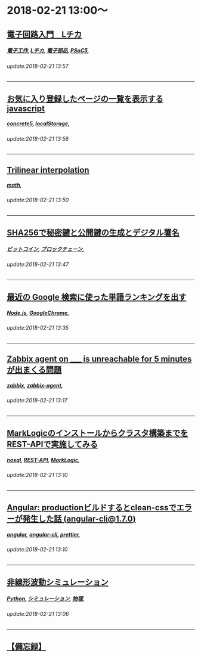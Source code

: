 # 2018-02-21 13:00～
## [電子回路入門　Lチカ ](https://qiita.com/aikawa_YO/items/a3002a0e687d9d6bf3ac)
##### [電子工作](https://qiita.com/tags/電子工作), [Lチカ](https://qiita.com/tags/Lチカ), [電子部品](https://qiita.com/tags/電子部品), [PSoC5](https://qiita.com/tags/PSoC5), 
###### update:2018-02-21 13:57
---
## [お気に入り登録したページの一覧を表示するjavascript](https://qiita.com/ounziw/items/8b32f76d7ae31945bd05)
##### [concrete5](https://qiita.com/tags/concrete5), [localStorage](https://qiita.com/tags/localStorage), 
###### update:2018-02-21 13:56
---
## [Trilinear interpolation](https://qiita.com/uyuutosa/items/f7f1e219fcca73d1b9ac)
##### [math](https://qiita.com/tags/math), 
###### update:2018-02-21 13:50
---
## [SHA256で秘密鍵と公開鍵の生成とデジタル署名](https://qiita.com/kolife/items/57845ec6d97ad15736b2)
##### [ビットコイン](https://qiita.com/tags/ビットコイン), [ブロックチェーン](https://qiita.com/tags/ブロックチェーン), 
###### update:2018-02-21 13:47
---
## [最近の Google 検索に使った単語ランキングを出す](https://qiita.com/elzup/items/dba327a50fad310390dc)
##### [Node.js](https://qiita.com/tags/Node.js), [GoogleChrome](https://qiita.com/tags/GoogleChrome), 
###### update:2018-02-21 13:35
---
## [Zabbix agent on ___ is unreachable for 5 minutes が出まくる問題](https://qiita.com/uterned/items/6d9f9cb83b0a9486e83e)
##### [zabbix](https://qiita.com/tags/zabbix), [zabbix-agent](https://qiita.com/tags/zabbix-agent), 
###### update:2018-02-21 13:17
---
## [MarkLogicのインストールからクラスタ構築までをREST-APIで実施してみる](https://qiita.com/JucoML/items/a67150ed13bf9e5c85d6)
##### [nosql](https://qiita.com/tags/nosql), [REST-API](https://qiita.com/tags/REST-API), [MarkLogic](https://qiita.com/tags/MarkLogic), 
###### update:2018-02-21 13:10
---
## [Angular: productionビルドするとclean-cssでエラーが発生した話 (angular-cli@1.7.0)](https://qiita.com/gen2-gk/items/2672e342d396758c7e37)
##### [angular](https://qiita.com/tags/angular), [angular-cli](https://qiita.com/tags/angular-cli), [prettier](https://qiita.com/tags/prettier), 
###### update:2018-02-21 13:10
---
## [非線形波動シミュレーション](https://qiita.com/Lirimy/items/26fa11bcb5b4309752f6)
##### [Python](https://qiita.com/tags/Python), [シミュレーション](https://qiita.com/tags/シミュレーション), [物理](https://qiita.com/tags/物理), 
###### update:2018-02-21 13:06
---
## [【備忘録】<script type="module">でcredentials付きでJSをロードしたい場合はcrossorigin属性をつける](https://qiita.com/gtk2k/items/3ecae36b5cff0c044491)
##### [JavaScript](https://qiita.com/tags/JavaScript), 
###### update:2018-02-21 13:04
---
## [変数の中身を入れ替える際は分割代入を使うとスマート](https://qiita.com/sanonosa/items/bb8768f5bfd3509732bb)
##### [JavaScript](https://qiita.com/tags/JavaScript), 
###### update:2018-02-21 13:01
---




# 2018-02-21 12:00～
## [改めてHTTPを学ぶ](https://qiita.com/ayacai115/items/cc33c1f1cfe57c3f1d10)
##### [HTTP](https://qiita.com/tags/HTTP), 
###### update:2018-02-21 12:57
---
## [Can't connect to local MySQL server through socket '/tmp/mysql.sock' の解決法](https://qiita.com/rinasan3/items/b6109cfa91fd6a607b9e)
##### [MySQL](https://qiita.com/tags/MySQL), 
###### update:2018-02-21 12:55
---
## [Font Awesome 5 を擬似要素で使う](https://qiita.com/kasaya-mintcode/items/63d2059843f928842755)
##### [FontAwesome](https://qiita.com/tags/FontAwesome), 
###### update:2018-02-21 12:53
---
## [Effective Modern C++を読んだ感想とか](https://qiita.com/mas-yo/items/416325f0a56cda7ba5f8)
##### [C++](https://qiita.com/tags/C++), [C++11](https://qiita.com/tags/C++11), [C++14](https://qiita.com/tags/C++14), 
###### update:2018-02-21 12:45
---
## [警告システム > 「システムの生き血を啜る閾値」に関する案 > chattering対策 | 不感帯時間 | レポートをまとめる](https://qiita.com/7of9/items/63926dd7c167e9edce47)
##### [operation](https://qiita.com/tags/operation), [Notification](https://qiita.com/tags/Notification), [warning](https://qiita.com/tags/warning), [errorMessage](https://qiita.com/tags/errorMessage), [timerEvent](https://qiita.com/tags/timerEvent), 
###### update:2018-02-21 12:41
---
## [ホームページ制作者が思う迷路のようなAWS。AWSに愛を込めた辛口批評。それでもAWSが好き。](https://qiita.com/BBKP/items/16008bfe0fa3c365d1a9)
##### [AWS](https://qiita.com/tags/AWS), [Azure](https://qiita.com/tags/Azure), [gcp](https://qiita.com/tags/gcp), 
###### update:2018-02-21 12:33
---
## [Omise APIを超簡単に使う方法](https://qiita.com/keisuganomise/items/45ea155d7f1ce8ced562)
##### [api](https://qiita.com/tags/api), [omise](https://qiita.com/tags/omise), 
###### update:2018-02-21 12:29
---
## [tsconfig.json：型定義ファイルのエラー対処法](https://qiita.com/hida/items/2ce4d62cbccf38540aec)
##### [.NET](https://qiita.com/tags/.NET), [VisualStudio](https://qiita.com/tags/VisualStudio), [TypeScript](https://qiita.com/tags/TypeScript), [angular](https://qiita.com/tags/angular), [Angular2](https://qiita.com/tags/Angular2), 
###### update:2018-02-21 12:28
---
## [gitの運用ワークフローのメモ（git-flow、github flow等）](https://qiita.com/ta-ke-no-bu/items/a9854deb61419a0d64c7)
##### [Git](https://qiita.com/tags/Git), [初心者](https://qiita.com/tags/初心者), 
###### update:2018-02-21 12:25
---
## [bashのaliasに引数を渡したい](https://qiita.com/grasys-yano/items/ef25b60d01aedc69ff57)
##### [Bash](https://qiita.com/tags/Bash), 
###### update:2018-02-21 12:23
---
## [Microsoft AZURE の画像APIから1000枚以上取得する](https://qiita.com/r34b26/items/cb74877f732e9f8bd2e0)
##### [Python](https://qiita.com/tags/Python), [bing](https://qiita.com/tags/bing), [python3](https://qiita.com/tags/python3), [MicrosoftAzure](https://qiita.com/tags/MicrosoftAzure), 
###### update:2018-02-21 12:11
---
## [Dividing VPC into server zone and DMZ zone with AWS EC2](https://qiita.com/phanithken/items/0eb8497a9eeef96a86fa)
##### [AWS](https://qiita.com/tags/AWS), [EC2](https://qiita.com/tags/EC2), [vpc](https://qiita.com/tags/vpc), 
###### update:2018-02-21 12:11
---
## [du -h -d 1 | sort -h が優勝](https://qiita.com/yugo-yamamoto/items/18939d7cc382b518572b)
##### [Bash](https://qiita.com/tags/Bash), [Linux](https://qiita.com/tags/Linux), 
###### update:2018-02-21 12:01
---
## [休日の偏りについて調べてみた](https://qiita.com/loasnir/items/18345bd2f66189d31fb3)
##### [Ruby](https://qiita.com/tags/Ruby), 
###### update:2018-02-21 12:01
---
## [PowerShellでPDF Fill Form](https://qiita.com/arachan@github/items/ed2fab7d455d3171cef1)
##### [PDF](https://qiita.com/tags/PDF), [form](https://qiita.com/tags/form), [PowerShell](https://qiita.com/tags/PowerShell), [iText](https://qiita.com/tags/iText), 
###### update:2018-02-21 12:01
---




# 2018-02-21 11:00～
## [iframeのonload呼び出し順](https://qiita.com/chan_atsu/items/be19c01f30ced9612bdb)
##### [JavaScript](https://qiita.com/tags/JavaScript), [jQuery](https://qiita.com/tags/jQuery), [iframe](https://qiita.com/tags/iframe), 
###### update:2018-02-21 11:58
---
## [【論文執筆】bibファイルを編集後、一発でpdf本文中の引用番号も変更する（platex + pbibtex + dvipdfmx）](https://qiita.com/narugit/items/5a9aac26958395e96a4c)
##### [LaTeX](https://qiita.com/tags/LaTeX), [TeX](https://qiita.com/tags/TeX), [bibtex](https://qiita.com/tags/bibtex), 
###### update:2018-02-21 11:53
---
## [Slackのユーザープロフィールアイコンを一括ダウンロードする](https://qiita.com/shinichinomura/items/def949e1cbe80c2f695c)
##### [jq](https://qiita.com/tags/jq), [Slack](https://qiita.com/tags/Slack), 
###### update:2018-02-21 11:30
---
## [値を返すブロック](https://qiita.com/niina/items/2be99cf32aeced04ba41)
##### [C++](https://qiita.com/tags/C++), [C++11](https://qiita.com/tags/C++11), [lambda](https://qiita.com/tags/lambda), 
###### update:2018-02-21 11:29
---
## [jMetal解説 - アルゴリズムの設定と実行](https://qiita.com/hokarayai/items/a45fadaf288a699293dc)
##### [Java](https://qiita.com/tags/Java), [jMetal](https://qiita.com/tags/jMetal), 
###### update:2018-02-21 11:27
---
## [新 Qiitaのフィードから特定ユーザーの投稿を非表示にするユーザースクリプト](https://qiita.com/khsk/items/4817baf510812893acf5)
##### [Qiita](https://qiita.com/tags/Qiita), [JavaScript](https://qiita.com/tags/JavaScript), [userscript](https://qiita.com/tags/userscript), [greasemonkey](https://qiita.com/tags/greasemonkey), 
###### update:2018-02-21 11:20
---
## [Unity GPS　LocationServiceStatus.Initializingのままになる](https://qiita.com/ayumegu/items/c2e40a19362d7f0aa0f9)
##### [Unity](https://qiita.com/tags/Unity), [GPS](https://qiita.com/tags/GPS), 
###### update:2018-02-21 11:19
---
## [Ruby の map の中で return すると外側のメソッドを return してしまう](https://qiita.com/kero_uzura/items/55526fe45a400383bb83)
##### [Ruby](https://qiita.com/tags/Ruby), 
###### update:2018-02-21 11:16
---
## [1. クラスター計算機で udocker を利用する: 紹介編](https://qiita.com/percipere/items/6f6ae345e9bd9ce5284c)
##### [Python](https://qiita.com/tags/Python), [docker](https://qiita.com/tags/docker), [udocker](https://qiita.com/tags/udocker), 
###### update:2018-02-21 11:15
---
## [ユーザーの自由発話に対応する Alexa Skill を作る](https://qiita.com/halhorn/items/48998d6b7a166cc905c6)
##### [Alexa](https://qiita.com/tags/Alexa), [AlexaSkillsKit](https://qiita.com/tags/AlexaSkillsKit), 
###### update:2018-02-21 11:08
---




# 2018-02-21 10:00～
## [composerでforkしたリポジトリの新しいバージョンを使用する](https://qiita.com/grohiro/items/fe8729a733b3041be6e0)
##### [Composer](https://qiita.com/tags/Composer), 
###### update:2018-02-21 10:58
---
## [今日学んだターミナルコマンド](https://qiita.com/1042limit/items/7391492418b4b57f8822)
##### [ターミナル](https://qiita.com/tags/ターミナル), 
###### update:2018-02-21 10:56
---
## [ProgressDialogが非推奨(deprecate)になっていた](https://qiita.com/superman9387/items/986df1181554e19d5ce8)
##### [Android](https://qiita.com/tags/Android), [Kotlin](https://qiita.com/tags/Kotlin), [Firebase](https://qiita.com/tags/Firebase), 
###### update:2018-02-21 10:55
---
## [ホスト側のcronでdockerコンテナ内のコマンドを定期実行したい](https://qiita.com/AlFabino_11/items/498e31e1c8b673a5e4c7)
##### [cron](https://qiita.com/tags/cron), [docker-compose](https://qiita.com/tags/docker-compose), 
###### update:2018-02-21 10:54
---
## [ERROR 1067 (42000): Invalid default value for 'created_at'](https://qiita.com/harukingo/items/2af6bf09b0ff742c5513)
##### [MySQL](https://qiita.com/tags/MySQL), [mysql5.7](https://qiita.com/tags/mysql5.7), 
###### update:2018-02-21 10:54
---
## [例のGCEインスタンスでログが大量発生してディスク容量が100%になる問題について](https://qiita.com/donuzium/items/3e5bec2e536060e7d231)
##### [googlecomputeengine](https://qiita.com/tags/googlecomputeengine), [gce](https://qiita.com/tags/gce), [gcp](https://qiita.com/tags/gcp), 
###### update:2018-02-21 10:52
---
## [Apache POIで1ページ内に複数の印刷範囲を設定](https://qiita.com/shogo_kamachi/items/b9ed2ba7da6d73077f94)
##### [Java](https://qiita.com/tags/Java), [Excel](https://qiita.com/tags/Excel), [POI](https://qiita.com/tags/POI), 
###### update:2018-02-21 10:51
---
## [Chart.js でインタラクティブなチャートを作る方法](https://qiita.com/sato_ryu/items/b83eac5c2e1efe29507d)
##### [JavaScript](https://qiita.com/tags/JavaScript), [chart.js](https://qiita.com/tags/chart.js), 
###### update:2018-02-21 10:44
---
## [zabbixでpermission 777のフォルダを見つけたらアラートする](https://qiita.com/uterned/items/33dc56633f8aa51800a9)
##### [Bash](https://qiita.com/tags/Bash), [zabbix](https://qiita.com/tags/zabbix), [monitoring](https://qiita.com/tags/monitoring), [logrotate](https://qiita.com/tags/logrotate), [permission](https://qiita.com/tags/permission), 
###### update:2018-02-21 10:43
---
## [Pythonでseleniumを試してみる(初めてのコード)](https://qiita.com/__init__/items/503de163c9e31068f758)
##### [Selenium](https://qiita.com/tags/Selenium), [初心者](https://qiita.com/tags/初心者), [python3](https://qiita.com/tags/python3), [Pycharm](https://qiita.com/tags/Pycharm), 
###### update:2018-02-21 10:36
---
## [Grepが無い……](https://qiita.com/moitaro/items/f658c8c38b0a0b332496)
##### [WindowsServer](https://qiita.com/tags/WindowsServer), 
###### update:2018-02-21 10:31
---
## [log調査なんかでワンライナーPerlつかうとき用忘備録(正規表現 置換)](https://qiita.com/YOKO-Chance/items/52bb121b406bd11cbd35)
##### [Perl](https://qiita.com/tags/Perl), [正規表現](https://qiita.com/tags/正規表現), [regularexpression](https://qiita.com/tags/regularexpression), 
###### update:2018-02-21 10:28
---
## [CodeIQ 壊れたパスカルの三角形](https://qiita.com/terappy/items/e73f125f10e3ac1750c3)
##### [Python](https://qiita.com/tags/Python), [codeiq](https://qiita.com/tags/codeiq), 
###### update:2018-02-21 10:23
---
## [BimapSourceを利用した様々な形式のTIFFファイルの読み込み](https://qiita.com/takuya19910724/items/9a35a3af09c8650e7bb9)
##### [C#](https://qiita.com/tags/C#), [WPF](https://qiita.com/tags/WPF), [TIFF](https://qiita.com/tags/TIFF), 
###### update:2018-02-21 10:12
---
## [UIPageViewControllerの謎の空白](https://qiita.com/nmisawa/items/10b3738206a1a49163ab)
##### [Objective-C](https://qiita.com/tags/Objective-C), [UIPageControl](https://qiita.com/tags/UIPageControl), [UIPageViewController](https://qiita.com/tags/UIPageViewController), 
###### update:2018-02-21 10:07
---




# 2018-02-21 09:00～
## [Dockerを触ってみる](https://qiita.com/skanehira/items/3c3e1fbb6d022d12e2a5)
##### [docker](https://qiita.com/tags/docker), [仮想化](https://qiita.com/tags/仮想化), [docker-compose](https://qiita.com/tags/docker-compose), [コンテナ](https://qiita.com/tags/コンテナ), 
###### update:2018-02-21 09:56
---
## [AWS SDK for Rubyのクライアントをスタブ化する](https://qiita.com/Y_uuu/items/4ce4cfdec1334cacaa49)
##### [Ruby](https://qiita.com/tags/Ruby), [aws-sdk](https://qiita.com/tags/aws-sdk), 
###### update:2018-02-21 09:52
---
## [大きいデータに対するクエリを複数回に分ける方法](https://qiita.com/naoko_s/items/e88928a95bb7f76e1bf0)
##### [Node.js](https://qiita.com/tags/Node.js), [AWS](https://qiita.com/tags/AWS), 
###### update:2018-02-21 09:52
---
## [Swift4 CodableでJsonデータの値をネストさせてエンコードする](https://qiita.com/SatoTakeshiX/items/caa7ac3373ffe1d6d943)
##### [Swift](https://qiita.com/tags/Swift), [Codable](https://qiita.com/tags/Codable), 
###### update:2018-02-21 09:51
---
## [postgresqlで値を切り捨てで取得する方法](https://qiita.com/nobuhiro-kobayashi/items/b19d37de83abdb845a89)
##### [SQL](https://qiita.com/tags/SQL), [PostgreSQL](https://qiita.com/tags/PostgreSQL), 
###### update:2018-02-21 09:42
---
## [【シェルスクリプト】コマンドの有無による条件分岐](https://qiita.com/8ayac/items/b6b6f0a385d08659316b)
##### [ShellScript](https://qiita.com/tags/ShellScript), [プログラミング](https://qiita.com/tags/プログラミング), [シェルスクリプト](https://qiita.com/tags/シェルスクリプト), 
###### update:2018-02-21 09:40
---
## [Cloud Functions for FirebaseでサーバレスでGitHubのメンションをSlackに通知する](https://qiita.com/kikunantoka/items/50d395380e60dc82da27)
##### [JavaScript](https://qiita.com/tags/JavaScript), [GitHub](https://qiita.com/tags/GitHub), [Slack](https://qiita.com/tags/Slack), [Firebase](https://qiita.com/tags/Firebase), [cloudfunctions](https://qiita.com/tags/cloudfunctions), 
###### update:2018-02-21 09:30
---
## [別ブックへのリンクはどこ？](https://qiita.com/yfujii01/items/954e316b02e4745e908f)
##### [Excel](https://qiita.com/tags/Excel), 
###### update:2018-02-21 09:30
---
## [LinkIt Smart 7688 用 OpenWRTのコンパイル方法](https://qiita.com/onystr/items/58918cb18a5888b74e64)
##### [openwrt](https://qiita.com/tags/openwrt), 
###### update:2018-02-21 09:07
---




# 2018-02-21 08:00～
## [homebrew導入時エラーについて](https://qiita.com/midoriya/items/7be81e8d37d6a0810df9)
##### [Mac](https://qiita.com/tags/Mac), [curl](https://qiita.com/tags/curl), [homebrew](https://qiita.com/tags/homebrew), 
###### update:2018-02-21 08:57
---
## [[Salesforce][WebDriverIO][XPath] SFDC の項目を参照する XPath サンプル](https://qiita.com/frx_shinchi/items/7154364ad2201de8535c)
##### [xpath](https://qiita.com/tags/xpath), [Salesforce](https://qiita.com/tags/Salesforce), [force.com](https://qiita.com/tags/force.com), [WebdriverIO](https://qiita.com/tags/WebdriverIO), [selector](https://qiita.com/tags/selector), 
###### update:2018-02-21 08:32
---
## [Power BIのDAXで割り算をするときは"+ 0"を追加しておくと便利](https://qiita.com/quincedaddy/items/6a90c6c0da829dd59584)
##### [PowerBI](https://qiita.com/tags/PowerBI), [DAX](https://qiita.com/tags/DAX), 
###### update:2018-02-21 08:31
---
## [Chrome DevToolsで変更したCSSを保存する方法](https://qiita.com/ezawa800/items/b3b1a6261a4167bf6246)
##### [CSS](https://qiita.com/tags/CSS), [Chrome](https://qiita.com/tags/Chrome), [chrome-extension](https://qiita.com/tags/chrome-extension), [ChromeDevTool](https://qiita.com/tags/ChromeDevTool), 
###### update:2018-02-21 08:30
---
## [Angularで作るER DIAGRAM TOOL - 第一回　Cloud9へAngularをインストールする](https://qiita.com/dog-ears/items/f9754647d727f64a1876)
##### [angular](https://qiita.com/tags/angular), [cloud9](https://qiita.com/tags/cloud9), [ER図](https://qiita.com/tags/ER図), 
###### update:2018-02-21 08:27
---
## [MemoryEnhancer > MEGLV > UI > 音声によるコマンド受付の応答 | sayコマンドのセットアップ(Ubuntu 16.04 LTS)](https://qiita.com/7of9/items/11659f3f7038e00b7a78)
##### [UI](https://qiita.com/tags/UI), [setup](https://qiita.com/tags/setup), [Sound](https://qiita.com/tags/Sound), [borgSensorSystem1](https://qiita.com/tags/borgSensorSystem1), 
###### update:2018-02-21 08:25
---




# 2018-02-21 07:00～
## [DockerをつかってZendFramework3+mysqlの環境を構築する](https://qiita.com/Juju_62q/items/374805e91b03e4e6f686)
##### [PHP](https://qiita.com/tags/PHP), [ZendFramework](https://qiita.com/tags/ZendFramework), [Linux](https://qiita.com/tags/Linux), [MySQL](https://qiita.com/tags/MySQL), [docker](https://qiita.com/tags/docker), 
###### update:2018-02-21 07:59
---
## [Alibaba Cloud OSS Image Serviceをさわってみた](https://qiita.com/sirotosiko/items/7aff233b861b035271f9)
##### [AlibabaCloud](https://qiita.com/tags/AlibabaCloud), 
###### update:2018-02-21 07:50
---
## [[Node.js] オブジェクトから特定の key-value だけ抜き出したオブジェクトを作る](https://qiita.com/shinchit/items/e627cee3be9dd5f3926c)
##### [JavaScript](https://qiita.com/tags/JavaScript), [Node.js](https://qiita.com/tags/Node.js), [lodash](https://qiita.com/tags/lodash), 
###### update:2018-02-21 07:36
---
## [try!Swift2018をcatchしたくて、色々調べてみる(Responder Chainの仕組み)](https://qiita.com/sztk1209/items/5a75fbd903de4a474b1d)
##### [Swift](https://qiita.com/tags/Swift), 
###### update:2018-02-21 07:35
---
## [ブロックチェーン・量子コンピュータ・人工知能のおさらいと共進化について](https://qiita.com/lucas29liao/items/7216e4af66eb9d055cc1)
##### [機械学習](https://qiita.com/tags/機械学習), [Blockchain](https://qiita.com/tags/Blockchain), [人工知能](https://qiita.com/tags/人工知能), [量子コンピュータ](https://qiita.com/tags/量子コンピュータ), [ブロックチェーン](https://qiita.com/tags/ブロックチェーン), 
###### update:2018-02-21 07:01
---




# 2018-02-21 06:00～
## [Word2Vecの学習済み日本語モデルを読み込んで使う](https://qiita.com/utarumo/items/6570973c090c6f0cb060)
##### [model](https://qiita.com/tags/model), [unicode](https://qiita.com/tags/unicode), [gensim](https://qiita.com/tags/gensim), [word2vec](https://qiita.com/tags/word2vec), [UnicodeDecodeError](https://qiita.com/tags/UnicodeDecodeError), 
###### update:2018-02-21 06:50
---
## [Rustのpiston_windowのループをmatchで処理する最新の書き方](https://qiita.com/glaceef/items/1bc5377d3b5334bf95ad)
##### [rust](https://qiita.com/tags/rust), [piston](https://qiita.com/tags/piston), [piston_window](https://qiita.com/tags/piston_window), 
###### update:2018-02-21 06:48
---




# 2018-02-21 05:00～
## [IntelliJ+Dockerでlocalを汚さず開発](https://qiita.com/darai0512/items/b3144e60c165d1810632)
##### [Python](https://qiita.com/tags/Python), [IntelliJ](https://qiita.com/tags/IntelliJ), [docker](https://qiita.com/tags/docker), [docker-compose](https://qiita.com/tags/docker-compose), 
###### update:2018-02-21 05:12
---




# 2018-02-21 04:00～
## [railsでhome画面のrouting-controller-viewを設定する](https://qiita.com/kitomo/items/4a31353888b4d0b22b3e)
##### [Rails](https://qiita.com/tags/Rails), [view](https://qiita.com/tags/view), [初心者](https://qiita.com/tags/初心者), [controller](https://qiita.com/tags/controller), [Routing](https://qiita.com/tags/Routing), 
###### update:2018-02-21 04:47
---
## [ Live((HD))*Chelsea vs Barcelona Live (Soccer) ONLINE TV](https://qiita.com/livetv/items/fa038c0d8adda6e6c38b)
##### [live,soccer.tv,](https://qiita.com/tags/live,soccer.tv,), 
###### update:2018-02-21 04:45
---
## [ Live((HD))*Bayern Munich vs Besiktas Live (Soccer) ONLINE TV](https://qiita.com/livetv/items/dbf74ac56d87018cf4c0)
##### [live,soccer.tv,](https://qiita.com/tags/live,soccer.tv,), 
###### update:2018-02-21 04:38
---
## [LIVE*(H/D)*Barcelona vs Chelsea Live Streaming | 2018](https://qiita.com/livetv/items/8f3d9af20d785fb6e937)
##### [live,soccer.tv,](https://qiita.com/tags/live,soccer.tv,), 
###### update:2018-02-21 04:36
---




# 2018-02-21 03:00～
## [[Unity] 扇状の範囲を可視化したかった](https://qiita.com/Egliss/items/3dd6fad0a7f183d47f45)
##### [C#](https://qiita.com/tags/C#), [Unity](https://qiita.com/tags/Unity), [UnityEditor](https://qiita.com/tags/UnityEditor), [Gizmo](https://qiita.com/tags/Gizmo), 
###### update:2018-02-21 03:53
---
## [The name org.freedesktop.PolicyKit1 was not provided by any .service files](https://qiita.com/CloudRemix/items/d2a4cd1b22b6a93e7cdd)
##### [RaspberryPi](https://qiita.com/tags/RaspberryPi), [raspbian](https://qiita.com/tags/raspbian), 
###### update:2018-02-21 03:29
---
## [Viが終了できない（E20: Mark not set）](https://qiita.com/CloudRemix/items/ffae8658db0cfae59982)
##### [Vim](https://qiita.com/tags/Vim), [vi](https://qiita.com/tags/vi), 
###### update:2018-02-21 03:21
---
## [Vi で方向キーを押すとABCDになる](https://qiita.com/CloudRemix/items/681d5b4e5eda809fecac)
##### [Vim](https://qiita.com/tags/Vim), [vi](https://qiita.com/tags/vi), 
###### update:2018-02-21 03:13
---
## [移行アシスタントでデータ移行したファイルが開けない (OSX High Sierra)](https://qiita.com/yuyhiraka/items/df8672130a6b5ef6b961)
##### [Mac](https://qiita.com/tags/Mac), [MacOSX](https://qiita.com/tags/MacOSX), [トラブルシューティング](https://qiita.com/tags/トラブルシューティング), [移行](https://qiita.com/tags/移行), 
###### update:2018-02-21 03:12
---




# 2018-02-21 02:00～
## [Node.js, Express, sequelize, React で始めるモダン WEB アプリケーション入門（Express/sequelize編）](https://qiita.com/tatsurou313/items/2ba0387806b07f442b8c)
##### [Node.js](https://qiita.com/tags/Node.js), [Express](https://qiita.com/tags/Express), [sequelize](https://qiita.com/tags/sequelize), [pug](https://qiita.com/tags/pug), 
###### update:2018-02-21 02:50
---
## [[iOS] ボタンのクリックイベントを別クラスで拾う](https://qiita.com/sensuikan1973/items/9773cbfd8067c19080b8)
##### [iOS](https://qiita.com/tags/iOS), [Swift](https://qiita.com/tags/Swift), 
###### update:2018-02-21 02:24
---
## [IonicでOSに依存しないファイル選択・読み込み](https://qiita.com/ice_tea_neko/items/1bb8e3b91fdf2ca4805f)
##### [JavaScript](https://qiita.com/tags/JavaScript), [Cordova](https://qiita.com/tags/Cordova), [TypeScript](https://qiita.com/tags/TypeScript), [ionic](https://qiita.com/tags/ionic), 
###### update:2018-02-21 02:23
---




# 2018-02-21 01:00～
## [Expo で Firebase Authentication で認証する](https://qiita.com/mizchi/items/d21b792e1b9ca5a00546)
##### [react-native](https://qiita.com/tags/react-native), [expo](https://qiita.com/tags/expo), 
###### update:2018-02-21 01:57
---
## [CodeIQ 集合写真できれいに写る配置は何通り？](https://qiita.com/terappy/items/c23b12ba1966db24de27)
##### [Python](https://qiita.com/tags/Python), [codeiq](https://qiita.com/tags/codeiq), 
###### update:2018-02-21 01:54
---
## [gnuplotでオセロっぽい図を作る方法](https://qiita.com/hikaruri/items/ae131e2d084c4c75791e)
##### [gnuplot](https://qiita.com/tags/gnuplot), [物理学](https://qiita.com/tags/物理学), [量子力学](https://qiita.com/tags/量子力学), 
###### update:2018-02-21 01:52
---
## [JavaScriptのプロトタイプチェーン（継承）について　ES6のclass](https://qiita.com/maron8676/items/50e91b9f7d26c6f52926)
##### [JavaScript](https://qiita.com/tags/JavaScript), 
###### update:2018-02-21 01:48
---
## [RailsでのTwitter認証。](https://qiita.com/puremoru0315/items/f1d459b663fd3b715dee)
##### [Ruby](https://qiita.com/tags/Ruby), [Rails](https://qiita.com/tags/Rails), [Heroku](https://qiita.com/tags/Heroku), [TwitterAPI](https://qiita.com/tags/TwitterAPI), 
###### update:2018-02-21 01:38
---
## [[python]DataFrameを利用して既存Excelファイルのシートを編集・追加する方法](https://qiita.com/hasepy/items/909c72e63bef0e37570b)
##### [Excel](https://qiita.com/tags/Excel), [pandas](https://qiita.com/tags/pandas), [python3](https://qiita.com/tags/python3), [DataFrame](https://qiita.com/tags/DataFrame), 
###### update:2018-02-21 01:33
---
## [webpack3で作る開発環境(webpack + sass + autoprefixer)](https://qiita.com/nisshy0516/items/82f9378272b35896873c)
##### [JavaScript](https://qiita.com/tags/JavaScript), [Sass](https://qiita.com/tags/Sass), [scss](https://qiita.com/tags/scss), [webpack](https://qiita.com/tags/webpack), 
###### update:2018-02-21 01:20
---
## [PhpStormのExternal Toolsをフル活用しよう](https://qiita.com/albyte/items/d0790dfbd28e6c40ec57)
##### [PhpStorm](https://qiita.com/tags/PhpStorm), [IntelliJ](https://qiita.com/tags/IntelliJ), [ExternalTools](https://qiita.com/tags/ExternalTools), 
###### update:2018-02-21 01:16
---
## [SpringのRestTemplateで巨大ファイルアップロードを実現する方法](https://qiita.com/5zm/items/fafef7885c43bac13011)
##### [Java](https://qiita.com/tags/Java), [spring](https://qiita.com/tags/spring), [upload](https://qiita.com/tags/upload), [アップロード](https://qiita.com/tags/アップロード), [RestTemplate](https://qiita.com/tags/RestTemplate), 
###### update:2018-02-21 01:06
---
## [React始めました〜④TypeScriptで書いててつまづいた点](https://qiita.com/niconyan/items/cc0f8e4001cbda20bc75)
##### [TypeScript](https://qiita.com/tags/TypeScript), [react.js](https://qiita.com/tags/react.js), [React](https://qiita.com/tags/React), 
###### update:2018-02-21 01:05
---
## [Inspire people by Making a Killer Logo Online for Free](https://qiita.com/MsnGeo/items/8873ec6b039617d4d659)
##### [logo](https://qiita.com/tags/logo), [free](https://qiita.com/tags/free), 
###### update:2018-02-21 01:04
---
## [zshの環境をoh-my-zshからPreztoに乗り換える](https://qiita.com/andooown/items/9cd6972e08ff95793eac)
##### [Zsh](https://qiita.com/tags/Zsh), [shell](https://qiita.com/tags/shell), [ターミナル](https://qiita.com/tags/ターミナル), [oh-my-zsh](https://qiita.com/tags/oh-my-zsh), [Prezto](https://qiita.com/tags/Prezto), 
###### update:2018-02-21 01:03
---




# 2018-02-21 00:00～
## [Drupal8　メールアドレス項目を必須チェックにする](https://qiita.com/t__k0078/items/b02f8d70b689cd8d7168)
##### [PHP](https://qiita.com/tags/PHP), [CMS](https://qiita.com/tags/CMS), [Drupal](https://qiita.com/tags/Drupal), [Drupal8](https://qiita.com/tags/Drupal8), 
###### update:2018-02-21 00:56
---
## [C の翻訳限界](https://qiita.com/yuki12/items/26994416162b54c811a1)
##### [C](https://qiita.com/tags/C), 
###### update:2018-02-21 00:42
---
## [Fortranプログラムでterminalのコマンドを使う方法](https://qiita.com/fpy_1000/items/a097d1e025274df12b16)
##### [Fortran](https://qiita.com/tags/Fortran), [Fortran90](https://qiita.com/tags/Fortran90), 
###### update:2018-02-21 00:39
---
## [ReasonML雑感](https://qiita.com/soebosi/items/57f96ff029f2910c57d5)
##### [reasonml](https://qiita.com/tags/reasonml), 
###### update:2018-02-21 00:38
---
## [proxyを利用した状態管理ツールを試してみた](https://qiita.com/am_nimitz3/items/f9f4999115d648f4b83f)
##### [JavaScript](https://qiita.com/tags/JavaScript), 
###### update:2018-02-21 00:36
---
## [Rails用のちょっとしたAtom拡張を書いた](https://qiita.com/ykpythemind/items/a65f24c59b9311c57163)
##### [Rails](https://qiita.com/tags/Rails), [ATOM](https://qiita.com/tags/ATOM), 
###### update:2018-02-21 00:34
---
## [IBM Cloud ではじめるAlfresco お試し環境:k8s編(1)](https://qiita.com/kolinz/items/1eae9ca4ceb8514871a2)
##### [kubernetes](https://qiita.com/tags/kubernetes), [お試し](https://qiita.com/tags/お試し), [Alfresco](https://qiita.com/tags/Alfresco), [ibmcloud](https://qiita.com/tags/ibmcloud), [IBM-Cloud](https://qiita.com/tags/IBM-Cloud), 
###### update:2018-02-21 00:22
---
## [キータ始めました](https://qiita.com/timetam1/items/ff696f2325b2c654b40c)
##### [PHP](https://qiita.com/tags/PHP), [インストール](https://qiita.com/tags/インストール), [pear](https://qiita.com/tags/pear), 
###### update:2018-02-21 00:18
---
## [C# の ref まとめ](https://qiita.com/wipiano/items/3462286fcff4df0d2aad)
##### [C#](https://qiita.com/tags/C#), [ref](https://qiita.com/tags/ref), [out](https://qiita.com/tags/out), [C#7](https://qiita.com/tags/C#7), [C#7.2](https://qiita.com/tags/C#7.2), 
###### update:2018-02-21 00:17
---
## [emacs+fcitxで日本語入力ができない](https://qiita.com/lisp719/items/ec7c4512210fa18f6c1a)
##### [Emacs](https://qiita.com/tags/Emacs), [archLinux](https://qiita.com/tags/archLinux), [Fcitx](https://qiita.com/tags/Fcitx), 
###### update:2018-02-21 00:16
---
## [PyinstallerでOpenCVとPyQt5をEXE化する(Windows編)](https://qiita.com/matsu_mh/items/789ae0fa7bfacbdc5829)
##### [Python](https://qiita.com/tags/Python), [OpenCV](https://qiita.com/tags/OpenCV), [PyQt5](https://qiita.com/tags/PyQt5), [Anaconda](https://qiita.com/tags/Anaconda), [PyInstaller](https://qiita.com/tags/PyInstaller), 
###### update:2018-02-21 00:16
---
## [CodableでCamelCase⇄SnakeCaseの変換を行う（keyDecodingStrategy/keyEncodingStrategy）](https://qiita.com/iganin/items/6c6a588dd73731097698)
##### [iOS](https://qiita.com/tags/iOS), [Swift](https://qiita.com/tags/Swift), 
###### update:2018-02-21 00:12
---
## [PHPでガチャ](https://qiita.com/horikeso/items/15f36950fd28ebb889f2)
##### [PHP](https://qiita.com/tags/PHP), [ガチャ](https://qiita.com/tags/ガチャ), 
###### update:2018-02-21 00:09
---


















